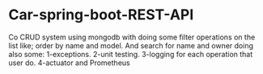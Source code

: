 # Car-spring-boot-REST-API
Co	CRUD system using mongodb with doing some filter operations on the list like; order by name and model. And search for name and owner doing also some: 1-exceptions. 2-unit testing. 3-logging for each operation that user do. 4-actuator and Prometheus
